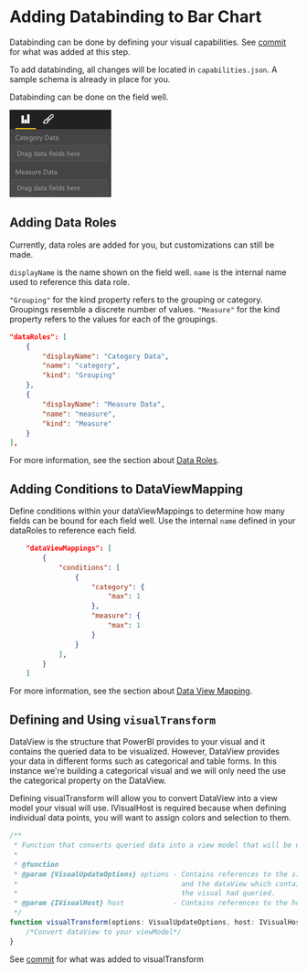 # Adding Databinding to Bar Chart
Databinding can be done by defining your visual capabilities.
See [commit](https://github.com/Microsoft/PowerBI-visuals-sampleBarChart/commit/3c6e8186436b63bf0cf97d2cdd5dde8aa8d08709) for what was added at this step.

To add databinding, all changes will be located in `capabilities.json`. A sample schema is already in place for you.

Databinding can be done on the field well.

![](images/DataBinding.png)

## Adding Data Roles
Currently, data roles are added for you, but customizations can still be made.

`displayName` is the name shown on the field well.
`name` is the internal name used to reference this data role.

`"Grouping"` for the kind property refers to the grouping or category. Groupings resemble a discrete number of values.
`"Measure"` for the kind property refers to the values for each of the groupings.

```json
"dataRoles": [
    {
        "displayName": "Category Data",
        "name": "category",
        "kind": "Grouping"
    },
    {
        "displayName": "Measure Data",
        "name": "measure",
        "kind": "Measure"
    }
],
```

For more information, see the section about [Data Roles](../Capabilities/Capabilities.md#define-the-data-fields-your-visual-expects---dataroles).

## Adding Conditions to DataViewMapping
Define conditions within your dataViewMappings to determine how many fields can be bound for each field well.
Use the internal `name` defined in your dataRoles to reference each field.

```json
    "dataViewMappings": [
        {
            "conditions": [
                {
                    "category": {
                        "max": 1
                    },
                    "measure": {
                        "max": 1
                    }
                }
            ],
        }
    ]
```

For more information, see the section about [Data View Mapping](../Capabilities/DataViewMappings.md).

## Defining and Using `visualTransform`
DataView is the structure that PowerBI provides to your visual and it contains the queried data to be visualized.
However, DataView provides your data in different forms such as categorical and table forms. In this instance we're building a categorical visual and we will only need the use the categorical property on the DataView.

Defining visualTransform will allow you to convert DataView into a view model your visual will use.
IVisualHost is required because when defining individual data points, you will want to assign colors and selection to them.

```typescript
/**
 * Function that converts queried data into a view model that will be used by the visual
 *
 * @function
 * @param {VisualUpdateOptions} options - Contains references to the size of the container
 *                                        and the dataView which contains all the data
 *                                        the visual had queried.
 * @param {IVisualHost} host            - Contains references to the host which contains services
 */
function visualTransform(options: VisualUpdateOptions, host: IVisualHost): BarChartViewModel {
    /*Convert dataView to your viewModel*/
}

```
See [commit](https://github.com/Microsoft/PowerBI-visuals-sampleBarChart/commit/3c6e8186436b63bf0cf97d2cdd5dde8aa8d08709) for what was added to visualTransform
